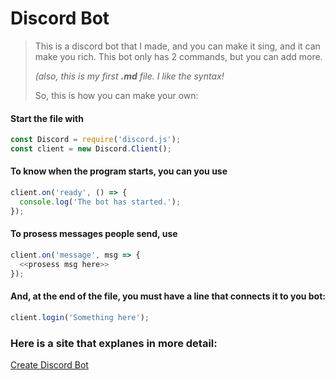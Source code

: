 # Discord Bot
>This is a discord bot that I made, and you can make it sing, and it can make you rich.
>This bot only has 2 commands, but you can add more.
>
>*(also, this is my first **.md** file. I like the syntax!*
>
>So, this is how you can make your own:

#### Start the file with
```javascript
const Discord = require('discord.js');
const client = new Discord.Client();
```

#### To know when the program starts, you can you use
```javascript
client.on('ready', () => {
  console.log('The bot has started.');
});
```

#### To prosess messages people send, use
```javascript
client.on('message', msg => {
  <<prosess msg here>>
});
```
#### And, at the end of the file, you must have a line that connects it to you bot:
```javascript
client.login('Something here');
```
### Here is a site that explanes in more detail:
[Create Discord Bot](https://grant-bartlett.com/blog/creating-your-own-discord-bot-with-discord.js/#:~:text=Getting%20started.%201%20Sign%20in%20to%20the%20Discord,dependency.%205%20Next%2C%20create%20a%20config.json%20file.%20)
